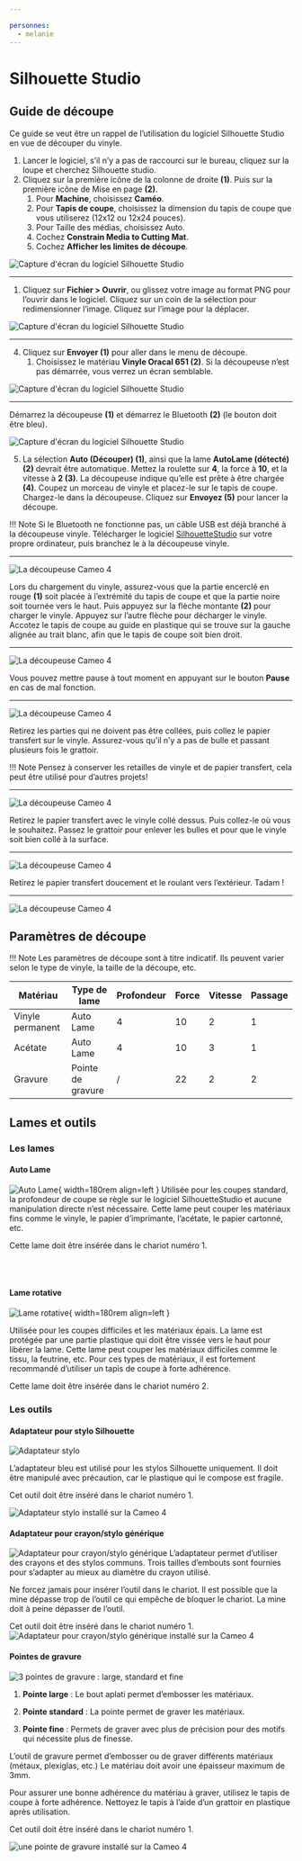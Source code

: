 ```yaml
---

personnes:
  - melanie
---
```

# Silhouette Studio

## Guide de découpe

Ce guide se veut être un rappel de l’utilisation du logiciel Silhouette Studio en vue de découper du vinyle.

1. Lancer le logiciel, s’il n’y a pas de raccourci sur le bureau, cliquez sur la loupe et cherchez Silhouette studio.
2. Cliquez sur la première icône de la colonne de droite **(1)**. Puis sur la première icône de Mise en page **(2)**.
    1. Pour **Machine**, choisissez **Caméo**.
    2. Pour **Tapis de coupe**, choisissez la dimension du tapis de coupe que vous utiliserez (12x12 ou 12x24 pouces).
    3. Pour Taille des médias, choisissez Auto.
    4. Cochez **Constrain Media to Cutting Mat**.
    5. Cochez **Afficher les limites de découpe**.
        
![Capture d'écran du logiciel Silhouette Studio](../../assets/images/creatives/cameo1.webp)

---

1. Cliquez sur **Fichier > Ouvrir**, ou glissez votre image au format PNG pour l’ouvrir dans le logiciel. Cliquez sur un coin de la sélection pour redimensionner l’image. 
Cliquez sur l’image pour la déplacer.
    
![Capture d'écran du logiciel Silhouette Studio](../../assets/images/creatives/cameo2.webp)

---

4. Cliquez sur **Envoyer (1)** pour aller dans le menu de découpe.
    1. Choisissez le matériau **Vinyle Oracal 651 (2)**. Si la découpeuse n’est pas démarrée, vous verrez un écran semblable.
        
![Capture d'écran du logiciel Silhouette Studio](../../assets/images/creatives/cameo3.webp)
        
---

Démarrez la découpeuse **(1)** et démarrez le Bluetooth **(2)** (le bouton doit être bleu).
    
![Capture d'écran du logiciel Silhouette Studio](../../assets/images/creatives/cameo4.webp)
    
5. La sélection **Auto (Découper) (1)**, ainsi que la lame **AutoLame (détecté)** **(2)** devrait être automatique. Mettez la roulette sur **4**, la force à **10**, et la vitesse à **2 (3)**. 
La découpeuse indique qu’elle est prête à être chargée **(4)**. Coupez un morceau de vinyle et placez-le sur le tapis de coupe. Chargez-le dans la découpeuse. Cliquez sur **Envoyez (5)** pour lancer la découpe.

!!! Note
    Si le Bluetooth ne fonctionne pas, un câble USB est déjà branché à la découpeuse vinyle. Télécharger le logiciel [SilhouetteStudio](https://www.silhouetteamerica.com/software) sur votre propre ordinateur, puis branchez le à la découpeuse vinyle.

---

![La découpeuse Cameo 4](../../assets/images/creatives/cameo5.webp)

Lors du chargement du vinyle, assurez-vous que la partie encerclé en rouge **(1)** soit placée à l’extrémité du tapis de coupe et que la partie noire soit tournée vers le haut. Puis appuyez sur la flèche montante **(2)** pour charger le vinyle. Appuyez sur l’autre flèche pour décharger le vinyle. Accotez le tapis de coupe au guide en plastique qui se trouve sur la gauche alignée au trait blanc, afin que le tapis de coupe soit bien droit.

---

![La découpeuse Cameo 4](../../assets/images/creatives/cameo6.webp)

Vous pouvez mettre pause à tout moment en appuyant sur le bouton **Pause** en cas de mal fonction.

---

![La découpeuse Cameo 4](../../assets/images/creatives/cameo7.webp)

Retirez les parties qui ne doivent pas être collées, puis collez le papier transfert sur le vinyle. Assurez-vous qu’il n’y a pas de bulle et passant plusieurs fois le grattoir.

!!! Note
    Pensez à conserver les retailles de vinyle et de papier transfert, cela peut être utilisé pour d’autres projets!

---

![La découpeuse Cameo 4](../../assets/images/creatives/cameo8.webp)

Retirez le papier transfert avec le vinyle collé dessus. Puis collez-le où vous le souhaitez. Passez le grattoir pour enlever les bulles et pour que le vinyle soit bien collé à la surface.

---

![La découpeuse Cameo 4](../../assets/images/creatives/cameo9.webp)

Retirez le papier transfert doucement et le roulant vers l’extérieur. Tadam !

---

![La découpeuse Cameo 4](../../assets/images/creatives/cameo10.webp)

## Paramètres de découpe

!!! Note 
    Les paramètres de découpe sont à titre indicatif. Ils peuvent varier selon le type de vinyle, la taille de la découpe, etc.

| Matériau | Type de lame | Profondeur | Force | Vitesse | Passage |
| --- | --- | --- | --- | --- | --- |
| Vinyle permanent | Auto Lame| 4 | 10 | 2 | 1 |
| Acétate | Auto Lame | 4 | 10 | 3 | 1 |
| Gravure | Pointe de gravure | / | 22 | 2 | 2 |

## Lames et outils

### Les lames

#### Auto Lame

![Auto Lame](../../assets/images/creatives/cameo11.webp){ width=180rem align=left } 
Utilisée pour les coupes standard, la profondeur de coupe se règle sur le logiciel SilhouetteStudio et aucune manipulation directe n’est nécessaire. Cette lame peut couper les matériaux fins comme le vinyle, le papier d’imprimante, l’acétate, le papier cartonné, etc.

Cette lame doit être insérée dans le chariot numéro 1.

<br>
<br>

#### Lame rotative

![Lame rotative](../../assets/images/creatives/cameo18.webp){ width=180rem align=left } 

Utilisée pour les coupes difficiles et les matériaux épais. La lame est protégée par une partie plastique qui doit être vissée vers le haut pour libérer la lame. Cette lame peut couper les matériaux difficiles comme le tissu, la feutrine, etc. Pour ces types de matériaux, il est fortement recommandé d’utiliser un tapis de coupe à forte adhérence. 

Cette lame doit être insérée dans le chariot numéro 2.

### Les outils

#### Adaptateur pour stylo Silhouette

![Adaptateur stylo](../../assets/images/creatives/cameo12.webp)

L’adaptateur bleu est utilisé pour les stylos Silhouette uniquement. Il doit être manipulé avec précaution, car le plastique qui le compose est fragile. 

Cet outil doit être inséré dans le chariot numéro 1.

![Adaptateur stylo installé sur la Cameo 4](../../assets/images/creatives/cameo13.webp)

#### Adaptateur pour crayon/stylo générique
![Adaptateur pour crayon/stylo générique](../../assets/images/creatives/cameo14.webp)
L’adaptateur permet d’utiliser des crayons et des stylos communs. Trois tailles d’embouts sont fournies pour s’adapter au mieux au diamètre du crayon utilisé. 

Ne forcez jamais pour insérer l’outil dans le chariot. Il est possible que la mine dépasse trop de l’outil ce qui empêche de bloquer le chariot. La mine doit à peine dépasser de l’outil.

Cet outil doit être inséré dans le chariot numéro 1.
![Adaptateur pour crayon/stylo générique installé sur la Cameo 4](../../assets/images/creatives/cameo15.webp)

#### Pointes de gravure

![3 pointes de gravure : large, standard et fine](../../assets/images/creatives/cameo16.webp)

1. **Pointe large** : Le bout aplati permet d’embosser les matériaux.

2. **Pointe standard** : La pointe permet de graver les matériaux.

3. **Pointe fine** : Permets de graver avec plus de précision pour des motifs qui nécessite plus de finesse.

L’outil de gravure permet d’embosser ou de graver différents matériaux (métaux, plexiglas, etc.) Le matériau doit avoir une épaisseur maximum de 3mm. 

Pour assurer une bonne adhérence du matériau à graver, utilisez le tapis de coupe à forte adhérence. Nettoyez le tapis à l’aide d’un grattoir en plastique après utilisation.

Cet outil doit être inséré dans le chariot numéro 1.

![une pointe de gravure installé sur la Cameo 4](../../assets/images/creatives/cameo17.webp)
